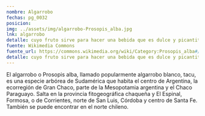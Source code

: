 ```yaml
---
nombre: Algarrobo
fechas: pg_0032
posicion: 
img: ../assets/img/algarrobo-Prosopis_alba.jpg
lnk: algarrobo
detalle: cuyo fruto sirve para hacer una bebida que es dulce y picantita, y que sube a la cabeza como el vino
fuente: Wikimedia Commons
fuente_url: https://commons.wikimedia.org/wiki/Category:Prosopis_alba#/media/File:Prosopis_alba.jpg
detalle: cuyo fruto sirve para hacer una bebida que es dulce y picantita, y que sube a la cabeza como el vino
---
```


<p>El algarrobo o Prosopis alba, llamado popularmente algarrobo blanco, tacu, es una especie arbórea de Sudamérica que habita el centro de Argentina, la ecorregión de Gran Chaco, parte de la Mesopotamia argentina y el Chaco Paraguayo. Salta en la provincia fitogeográfica chaqueña y El Espinal, Formosa, o de Corrientes, norte de San Luis, Córdoba y centro de Santa Fe. También se puede encontrar en el norte chileno.</p>

